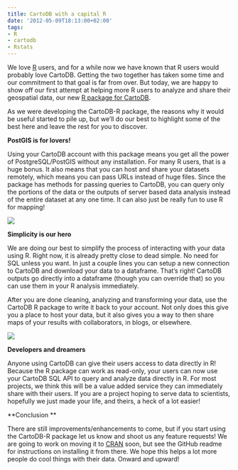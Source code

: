 ```yaml
---
title: CartoDB with a capital R
date: '2012-05-09T18:13:00+02:00'
tags:
- R
- cartodb
- Rstats
---
```


We love <a href="http://cran.r-project.org/">R</a> users, and for a while now we have known that R users would probably love CartoDB. Getting the two together has taken some time and our commitment to that goal is far from over. But today, we are happy to show off our first attempt at helping more R users to analyze and share their geospatial data, our new <a href="https://github.com/Vizzuality/cartodb-r">R package for CartoDB</a>.

As we were developing the CartoDB-R package, the reasons why it would be useful started to pile up, but we’ll do our best to highlight some of the best here and leave the rest for you to discover. 

**PostGIS is for lovers!**

Using your CartoDB account with this package means you get all the power of PostgreSQL/PostGIS without any installation. For many R users, that is a huge bonus. It also means that you can host and share your datasets remotely, which means you can pass URLs instead of huge files. Since the package has methods for passing queries to CartoDB, you can query only the portions of the data or the outputs of server based data analysis instead of the entire dataset at any one time. It can also just be really fun to use R for mapping!

<img src="http://cartodb.s3.amazonaws.com/tumblr/posts/kenya_bd.png"/>

**Simplicity is our hero**

We are doing our best to simplify the process of interacting with your data using R. Right now, it is already pretty close to dead simple. No need for SQL unless you want. In just a couple lines you can setup a new connection to CartoDB and download your data to a dataframe. That’s right! CartoDB outputs go directly into a dataframe (though you can override that) so you can use them in your R analysis immediately. 

After you are done cleaning, analyzing and transforming your data, use the CartoDB R package to write it back to your account. Not only does this give you a place to host your data, but it also gives you a way to then share maps of your results with collaborators, in blogs, or elsewhere.

<img src="http://cartodb.s3.amazonaws.com/tumblr/posts/stopfrisk.png"/>

**Developers and dreamers**

Anyone using CartoDB can give their users access to data directly in R! Because the R package can work as read-only, your users can now use your CartoDB SQL API to query and analyze data directly in R. For most projects, we think this will be a value added service they can immediately share with their users. If you are a project hoping to serve data to scientists, hopefully we just made your life, and theirs, a heck of a lot easier!

**Conclusion **

There are still improvements/enhancements to come, but if you start using the CartoDB-R package let us know and shoot us any feature requests! We are going to work on moving it to <a href="http://cran.r-project.org/">CRAN</a> soon, but see the GitHub readme for instructions on installing it from there. We hope this helps a lot more people do cool things with their data. Onward and upward!

